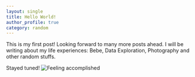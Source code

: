 ```yaml
---
layout: single
title: Hello World!
author_profile: true
category: random
---
```


This is my first post! Looking forward to many more posts ahead. I will be writing about my life 
experiences: Bebe, Data Exploration, Photography and other random stuffs. <br />

Stayed tuned! 
![Feeling accomplished]("/assets/images/graduation.png")